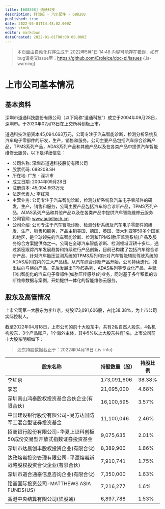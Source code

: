 ```yaml
---
title: [688208] 道通科技
description: 科创板 - 汽车配件 - 688208
published: true
date: 2022-05-01T14:48:02.000Z
tags: stock
editor: markdown
dateCreated: 2022-01-01T00:00:00.000Z
---
```


> 本页面由自动化程序生成于 2022年5月1日 14:48
> 内容可能存在错误，如有bug请提交issue至：https://github.com/Eroleice/doc-pi/issues
{.is-warning}

# 上市公司基本情况

## 基本资料

深圳市道通科技股份有限公司（以下简称“道通科技”）成立于2004年09月28日，深圳市。于2020年02月13日在上交所科创板上市。

道通科技注册资本45,094.663万元，公司专注于汽车智能诊断，检测分析系统及汽车电子零部件的研发，生产，销售和服务，公司主要产品包括汽车综合诊断产品，TPMS系列产品，ADAS系列产品和其他产品以及在各类产品中提供汽车智能维修云服务。以下是详细信息：

- 公司名称: 深圳市道通科技股份有限公司
- 股票代码: 688208.SH
- 所在地: 广东 - 深圳市
- 成立日期: 2004年09月28日
- 注册资本: 45,094.663万元
- 法定代表人: 李红京
- 主营业务: 公司专注于汽车智能诊断，检测分析系统及汽车电子零部件的研发，生产，销售和服务，公司主要产品包括汽车综合诊断产品，TPMS系列产品，ADAS系列产品和其他产品以及在各类产品中提供汽车智能维修云服务
- 公司官网: www.auteltech.cn
- 公司介绍: 公司专注于汽车智能诊断、检测分析系统及汽车电子零部件的研发、生产、销售和服务，产品主销美国、德国、英国、澳大利亚等50多个国家和地区，是全球领先的汽车智能诊断、检测和TPMS(胎压监测系统)产品及服务综合方案提供商之一。公司在全球汽车智能诊断、检测领域深耕十多年，通过紧密跟踪汽车发展趋势和持续进行产品创新，目前已构建了包括汽车综合诊断产品、针对汽车胎压监测系统的TPMS系列和针对汽车智能辅助驾驶系统的ADAS系列在内的三大产品线。从汽车综合诊断产品开始，公司持续迭代、推出纵向与横向产品，先后发展出TPMS系列、ADAS系列等专业化产品，并延伸出智能化的汽车电子零部件(如胎压传感器)的业务，同时基于多年积累的诊断维修数据与案例，开始提供一体化的智能维修云服务。


## 股东及高管情况

上市公司第一大股东为李红京，持股173,091,606股，占比38.38%，为上市公司实际控制人。

截至2022年04月18日，上市公司的前十大股东中，共有2名自然人股东，4名机构股东，3个产品账户，1个海外主体，其中5%以上大股东共有1名。上市公司前十大股东明细如下：

> 股东持股数据截止于：2022年04月18日
{.is-info}

| 股东名称 | 持股数量（股） | 持股比例 |
| --- | --- | --- |
| 李红京 | 173,091,606 | 38.38% |
| 李宏 | 21,095,000 | 4.68% |
| 深圳南山鸿泰股权投资基金合伙企业(有限合伙) | 16,100,595 | 3.57% |
| 中国建设银行股份有限公司-易方达国防军工混合型证券投资基金 | 11,100,046 | 2.46% |
| 招商银行股份有限公司-华夏上证科创板50成份交易型开放式指数证券投资基金 | 9,075,635 | 2.01% |
| 深圳市达晨创丰股权投资企业(有限合伙) | 8,389,900 | 1.86% |
| 达孜熔岩投资管理有限公司-平潭熔岩新战略股权投资合伙企业(有限合伙) | 7,910,741 | 1.75% |
| 深圳市道合通泰信息咨询企业(有限合伙) | 7,350,000 | 1.63% |
| 铭基国际投资公司-MATTHEWS ASIA FUNDS(US) | 7,216,277 | 1.6% |
| 香港中央结算有限公司(陆股通) | 6,897,788 | 1.53% |




